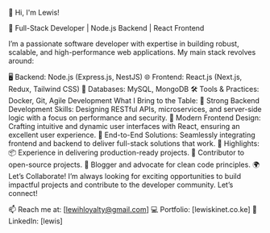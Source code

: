 👋 Hi, I'm Lewis!

🚀 Full-Stack Developer | Node.js Backend | React Frontend

I’m a passionate software developer with expertise in building robust, scalable, and high-performance web applications. My main stack revolves around:

🖥️ Backend: Node.js (Express.js, NestJS)
🌐 Frontend: React.js (Next.js, Redux, Tailwind CSS)
💾 Databases: MySQL, MongoDB
🛠️ Tools & Practices: Docker, Git, Agile Development
What I Bring to the Table:
🚧 Strong Backend Development Skills: Designing RESTful APIs, microservices, and server-side logic with a focus on performance and security.
🎨 Modern Frontend Design: Crafting intuitive and dynamic user interfaces with React, ensuring an excellent user experience.
🔐 End-to-End Solutions: Seamlessly integrating frontend and backend to deliver full-stack solutions that work.
🌟 Highlights:
📦 Experience in delivering production-ready projects.
🧩 Contributor to open-source projects.
📝 Blogger and advocate for clean code principles.
🌍 Let’s Collaborate!
I’m always looking for exciting opportunities to build impactful projects and contribute to the developer community. Let’s connect!

📫 Reach me at: [lewihloyalty@gmail.com]
💻 Portfolio: [lewiskinet.co.ke]
🔗 LinkedIn: [lewis]
